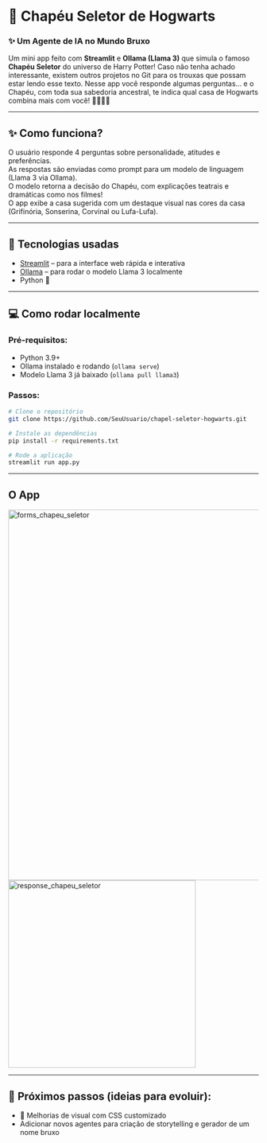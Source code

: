 
# 🏰 Chapéu Seletor de Hogwarts 
### ✨ Um Agente de IA no Mundo Bruxo

Um mini app feito com **Streamlit** e **Ollama (Llama 3)** que simula o famoso **Chapéu Seletor** do universo de Harry Potter! Caso não tenha achado interessante, existem outros projetos no Git para os trouxas que possam estar lendo esse texto.
Nesse app você responde algumas perguntas... e o Chapéu, com toda sua sabedoria ancestral, te indica qual casa de Hogwarts combina mais com você! 🦁🐍🦅🦡

---

## ✨ Como funciona?

O usuário responde 4 perguntas sobre personalidade, atitudes e preferências.  
As respostas são enviadas como prompt para um modelo de linguagem (Llama 3 via Ollama).  
O modelo retorna a decisão do Chapéu, com explicações teatrais e dramáticas como nos filmes!  
O app exibe a casa sugerida com um destaque visual nas cores da casa (Grifinória, Sonserina, Corvinal ou Lufa-Lufa).

---

## 🚀 Tecnologias usadas

- [Streamlit](https://streamlit.io/) – para a interface web rápida e interativa
- [Ollama](https://ollama.com/) – para rodar o modelo Llama 3 localmente
- Python 🐍

---

## 💻 Como rodar localmente

### Pré-requisitos:
- Python 3.9+
- Ollama instalado e rodando (`ollama serve`)
- Modelo Llama 3 já baixado (`ollama pull llama3`)

### Passos:

```bash
# Clone o repositório
git clone https://github.com/SeuUsuario/chapel-seletor-hogwarts.git

# Instale as dependências
pip install -r requirements.txt

# Rode a aplicação
streamlit run app.py
```

---

## O App

<img width="745" alt="forms_chapeu_seletor" src="https://github.com/user-attachments/assets/41c0983e-49be-4672-a4dd-3d4def6b2cae" />

<img width="377" alt="response_chapeu_seletor" src="https://github.com/user-attachments/assets/8ef41f69-78b7-4660-ab4a-e991d9bd766f" />

---

## 📌 Próximos passos (ideias para evoluir):

- 🎨 Melhorias de visual com CSS customizado
- Adicionar novos agentes para criação de storytelling e gerador de um nome bruxo
